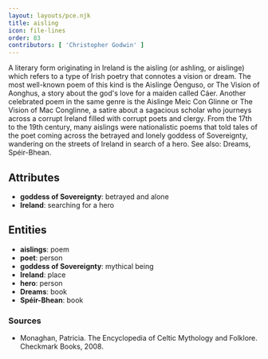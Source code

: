 ```yaml
---
layout: layouts/pce.njk
title: aisling
icon: file-lines
order: 83
contributors: [ 'Christopher Godwin' ]
---
```

A literary form originating in Ireland is the aisling (or ashling, or aislinge) which refers to a type of Irish poetry that connotes a vision or dream. The most well-known poem of this kind is the Aislinge Óenguso, or The Vision of Aonghus, a story about the god's love for a maiden called Cáer. Another celebrated poem in the same genre is the Aislinge Meic Con Glinne or The Vision of Mac Conglinne, a satire about a sagacious scholar who journeys across a corrupt Ireland filled with corrupt poets and clergy. From the 17th to the 19th century, many aislings were nationalistic poems that told tales of the poet coming across the betrayed and lonely goddess of Sovereignty, wandering on the streets of Ireland in search of a hero. See also: Dreams, Spéir-Bhean.

## Attributes

- **goddess of Sovereignty**: betrayed and alone
- **Ireland**: searching for a hero

## Entities

- **aislings**: poem
- **poet**: person
- **goddess of Sovereignty**: mythical being
- **Ireland**: place
- **hero**: person
- **Dreams**: book
- **Spéir-Bhean**: book

### Sources

- Monaghan, Patricia. The Encyclopedia of Celtic Mythology and Folklore. Checkmark Books, 2008.

